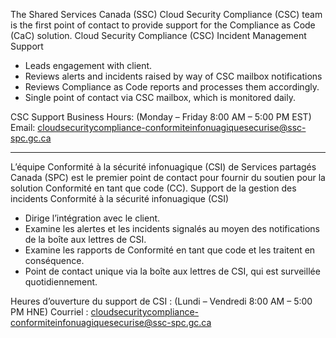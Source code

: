 <!-- BEGIN MICROSOFT SECURITY.MD V0.0.5 BLOCK -->


The Shared Services Canada (SSC) Cloud Security Compliance (CSC) team is the first  point of contact to provide support for the Compliance as Code (CaC) solution.
Cloud Security Compliance (CSC) Incident Management Support

- Leads engagement with client.
- Reviews alerts and incidents raised by way of CSC mailbox notifications
- Reviews Compliance as Code reports and processes them accordingly.
- Single point of contact via CSC mailbox, which is monitored daily.


CSC Support Business Hours: (Monday – Friday 8:00 AM – 5:00 PM EST)
Email: [cloudsecuritycompliance-conformiteinfonuagiquesecurise@ssc-spc.gc.ca](mailto:cloudsecuritycompliance-conformiteinfonuagiquesecurise@ssc-spc.gc.ca)

________________________________________________________________________________________________________

L’équipe Conformité à la sécurité infonuagique (CSI) de Services partagés Canada (SPC) est le premier point de contact pour fournir du soutien pour la solution Conformité en tant que code (CC).
Support de la gestion des incidents Conformité à la sécurité infonuagique (CSI) 

- Dirige l’intégration avec le client.
- Examine les alertes et les incidents signalés au moyen des notifications de la boîte aux lettres de CSI.
- Examine les rapports de Conformité en tant que code et les traitent en conséquence.
- Point de contact unique via la boîte aux lettres de CSI, qui est surveillée quotidiennement.

Heures d’ouverture du support de CSI : (Lundi – Vendredi 8:00 AM – 5:00 PM HNE)
Courriel : [cloudsecuritycompliance-conformiteinfonuagiquesecurise@ssc-spc.gc.ca](mailto:cloudsecuritycompliance-conformiteinfonuagiquesecurise@ssc-spc.gc.ca)

<!-- END MICROSOFT SECURITY.MD BLOCK -->
